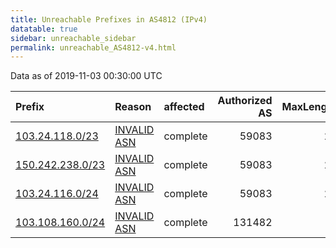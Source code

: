 ```yaml
---
title: Unreachable Prefixes in AS4812 (IPv4)
datatable: true
sidebar: unreachable_sidebar
permalink: unreachable_AS4812-v4.html
---
```


Data as of 2019-11-03 00:30:00 UTC


<div class="datatable-begin"></div>

| Prefix                                                     | Reason                                                                                                 | affected   |   Authorized AS |   MaxLength | Anchor                                       |   unreachable /24s |
|:-----------------------------------------------------------|:-------------------------------------------------------------------------------------------------------|:-----------|----------------:|------------:|:---------------------------------------------|-------------------:|
| [103.24.118.0/23](https://stat.ripe.net/103.24.118.0/23)   | [INVALID ASN](https://rpki-validator.ripe.net/announcement-preview?asn=AS4812&prefix=103.24.118.0/23)  | complete   |           59083 |          24 | [APNIC](unreachable_APNIC_RPKI_Root-v4.html) |                  2 |
| [150.242.238.0/23](https://stat.ripe.net/150.242.238.0/23) | [INVALID ASN](https://rpki-validator.ripe.net/announcement-preview?asn=AS4812&prefix=150.242.238.0/23) | complete   |           59083 |          24 | [APNIC](unreachable_APNIC_RPKI_Root-v4.html) |                  2 |
| [103.24.116.0/24](https://stat.ripe.net/103.24.116.0/24)   | [INVALID ASN](https://rpki-validator.ripe.net/announcement-preview?asn=AS4812&prefix=103.24.116.0/24)  | complete   |           59083 |          24 | [APNIC](unreachable_APNIC_RPKI_Root-v4.html) |                  1 |
| [103.108.160.0/24](https://stat.ripe.net/103.108.160.0/24) | [INVALID ASN](https://rpki-validator.ripe.net/announcement-preview?asn=AS4812&prefix=103.108.160.0/24) | complete   |          131482 |           0 | [APNIC](unreachable_APNIC_RPKI_Root-v4.html) |                  1 |

<div class="datatable-end"></div>